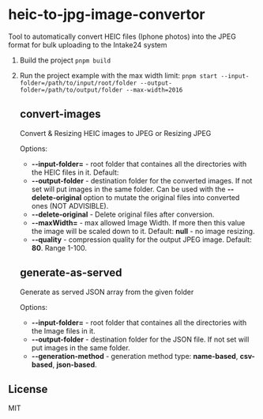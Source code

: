 # heic-to-jpg-image-convertor
Tool to automatically convert HEIC files (Iphone photos) into the JPEG format for bulk uploading to the Intake24 system 

1. Build the project 
   `pnpm build`

2. Run the project
  example with the max width limit: `pnpm start --input-folder=/path/to/input/root/folder --output-folder=/path/to/output/folder --max-width=2016` 

   ## convert-images
      
      Convert & Resizing HEIC images to JPEG or Resizing JPEG
         
      Options:
      - **--input-folder=** - root folder that containes all the directories with the HEIC files in it. Default: **<current folder>**
      - **--output-folder** - destination folder for the converted images. If not set will put images in the same folder. Can be used with the **--delete-original** option to mutate the original files into converted ones (NOT ADVISIBLE).
      - **--delete-original** - Delete original files after conversion.
      - **--maxWidth=** - max allowed Image Width. If more then this value the image will be scaled down to it. Default: **null** - no image resizing.
      - **--quality** - compression quality for the output JPEG image. Default: **80**. Range 1-100.   
   
   ## generate-as-served
      
      Generate as served JSON array from the given folder 
      
      Options:
      - **--input-folder=** - root folder that containes all the directories with the Image files in it.
      - **--output-folder** - destination folder for the JSON file. If not set will put images in the same folder.
      - **--generation-method** - generation method type: **name-based**, **csv-based**, **json-based**.
## License
MIT
